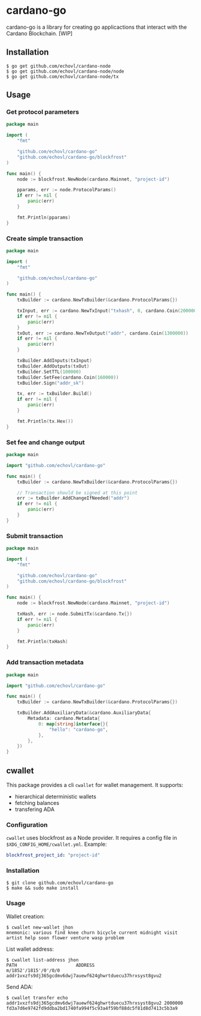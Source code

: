 # cardano-go

cardano-go is a library for creating go applicactions that interact with the Cardano Blockchain. [WIP]

## Installation

```
$ go get github.com/echovl/cardano-node
$ go get github.com/echovl/cardano-node/node
$ go get github.com/echovl/cardano-node/tx
```

## Usage

### Get protocol parameters

```go
package main

import (
	"fmt"

	"github.com/echovl/cardano-go"
	"github.com/echovl/cardano-go/blockfrost"
)

func main() {
	node := blockfrost.NewNode(cardano.Mainnet, "project-id")

	pparams, err := node.ProtocolParams()
	if err != nil {
		panic(err)
	}

	fmt.Println(pparams)
}
```

### Create simple transaction

```go
package main

import (
	"fmt"

	"github.com/echovl/cardano-go"
)

func main() {
	txBuilder := cardano.NewTxBuilder(&cardano.ProtocolParams{})

	txInput, err := cardano.NewTxInput("txhash", 0, cardano.Coin(2000000))
	if err != nil {
		panic(err)
	}
	txOut, err := cardano.NewTxOutput("addr", cardano.Coin(1300000))
	if err != nil {
		panic(err)
	}

	txBuilder.AddInputs(txInput)
	txBuilder.AddOutputs(txOut)
	txBuilder.SetTTL(100000)
	txBuilder.SetFee(cardano.Coin(160000))
	txBuilder.Sign("addr_sk")

	tx, err := txBuilder.Build()
	if err != nil {
		panic(err)
	}

	fmt.Println(tx.Hex())
}
```

### Set fee and change output

```go
package main

import "github.com/echovl/cardano-go"

func main() {
	txBuilder := cardano.NewTxBuilder(&cardano.ProtocolParams{})

	// Transaction should be signed at this point
	err := txBuilder.AddChangeIfNeeded("addr")
	if err != nil {
		panic(err)
	}
}
```

### Submit transaction

```go
package main

import (
	"fmt"

	"github.com/echovl/cardano-go"
	"github.com/echovl/cardano-go/blockfrost"
)

func main() {
	node := blockfrost.NewNode(cardano.Mainnet, "project-id")

	txHash, err := node.SubmitTx(&cardano.Tx{})
	if err != nil {
		panic(err)
	}

	fmt.Println(txHash)
}
```

### Add transaction metadata

```go
package main

import "github.com/echovl/cardano-go"

func main() {
	txBuilder := cardano.NewTxBuilder(&cardano.ProtocolParams{})

	txBuilder.AddAuxiliaryData(&cardano.AuxiliaryData{
		Metadata: cardano.Metadata{
			0: map[string]interface{}{
				"hello": "cardano-go",
			},
		},
	})
}
```

## cwallet

This package provides a cli `cwallet` for wallet management. It supports:

- hierarchical deterministic wallets
- fetching balances
- transfering ADA

### Configuration

`cwallet` uses blockfrost as a Node provider. It requires a config file in `$XDG_CONFIG_HOME/cwallet.yml`.
Example:

```yaml
blockfrost_project_id: "project-id"
```

### Installation

```
$ git clone github.com/echovl/cardano-go
$ make && sudo make install
```

### Usage

Wallet creation:

```
$ cwallet new-wallet jhon
mnemonic: various find knee churn bicycle current midnight visit artist help soon flower venture wasp problem
```

List wallet address:

```
$ cwallet list-address jhon
PATH                      ADDRESS
m/1852'/1815'/0'/0/0      addr1vxzfs9dj365gcdmv6dwj7auewf624ghwrtduecu37hrxsyst8gvu2
```

Send ADA:

```
$ cwallet transfer echo addr1vxzfs9dj365gcdmv6dwj7auewf624ghwrtduecu37hrxsyst8gvu2 2000000
fd3a7d6e9742fd9ddba2bd1740fa994f5c93a4f59bf88dc5f81d8d7413c5b3a9
```
